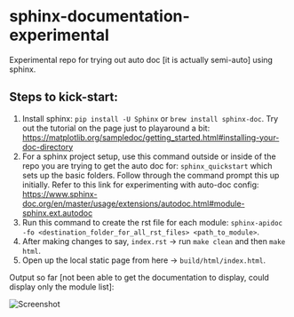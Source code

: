 # sphinx-documentation-experimental
Experimental repo for trying out auto doc [it is actually semi-auto] using sphinx. 

## Steps to kick-start:

1. Install sphinx: `pip install -U Sphinx` or  `brew install sphinx-doc`.
    Try out the tutorial on the page just to playaround a bit: https://matplotlib.org/sampledoc/getting_started.html#installing-your-doc-directory
2. For a sphinx project setup, use this command outside or inside of the repo you are trying to get the auto doc for: `sphinx_quickstart` which sets up the basic folders. Follow through the command prompt this up initially.
    Refer to this link for experimenting with auto-doc config: https://www.sphinx-doc.org/en/master/usage/extensions/autodoc.html#module-sphinx.ext.autodoc
3. Run this command to create the rst file for each module: `sphinx-apidoc -fo <destination_folder_for_all_rst_files> <path_to_module>`. 
4. After making changes to say, `index.rst` -> run `make clean` and then `make html`.
5. Open up the local static page from here -> `build/html/index.html`.

Output so far [not been able to get the documentation to display, could display only the module list]:

![Screenshot](https://files.slack.com/files-pri/T02BJ9CRH-F01FHU5TUSV/screen_shot_2020-11-19_at_3.26.17_pm.png?pub_secret=5f7a608010)
